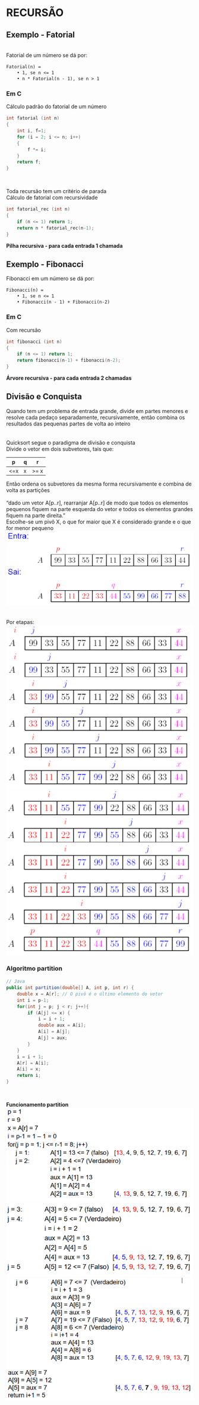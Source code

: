 # RECURSÃO

## Exemplo - Fatorial
<br/>
Fatorial de um número se dá por:

```
Fatorial(n) = 
    • 1, se n <= 1
    • n * Fatorial(n - 1), se n > 1
```

### Em C

Cálculo padrão do fatorial de um número
```c
int fatorial (int n)
{
    int i, f=1;
    for (i = 2; i <= n; i++)
    {
        f *= i;
    }
    return f;
}
```
<br/>

Toda recursão tem um critério de parada  
Cálculo de fatorial com recursividade

```c
int fatorial_rec (int n)
{
    if (n <= 1) return 1;
    return n * fatorial_rec(n-1);
}
```

<strong>Pilha recursiva - para cada entrada 1 chamada</strong>

## Exemplo - Fibonacci
Fibonacci em um número se dá por:
```
Fibonacci(n) = 
    • 1, se n <= 1
    • Fibonacci(n - 1) + Fibonacci(n-2)
```

### Em C
Com recursão
```c
int fibonacci (int n)
{
    if (n <= 1) return 1;
    return fibonacci(n-1) + fibonacci(n-2);
}
```

<strong>Árvore recursiva - para cada entrada 2 chamadas</strong>

## Divisão e Conquista
Quando tem um problema de entrada grande, divide em partes menores e resolve cada pedaço separadamente, recursivamente, então combina os resultados das pequenas partes de volta ao inteiro  
<br>  
Quicksort segue o paradigma de divisão e conquista  
Divide o vetor em dois subvetores, tais que:  

| p | q | r |   
| --- | --- | --- |
| <=x | x | >= x|  

Então ordena os subvetores da mesma forma recursivamente e combina de volta as partições
<br>  
“dado um vetor A[p..r], rearranjar A[p..r]
de modo que todos os elementos pequenos fiquem
na parte esquerda do vetor e todos os elementos
grandes fiquem na parte direita.”  
Escolhe-se um pivô X, o que for maior que X é considerado grande e o que for menor pequeno
<br>
<img title="title" alt="demonstração partition" src="images\partition.png">
<br>
<br>
<br>
Por etapas:
<br>
![partition 1](images/image2.png)
<br>
![partition 2](images/image3.png)

### Algoritmo partition
```java
// Java
public int partition(double[] A, int p, int r) {
    double x = A[r]; // O pivô é o último elemento do vetor 
    int i = p-1;
    for(int j = p; j < r; j++){
        if (A[j] <= x) {
            i = i + 1;
            double aux = A[i];
            A[i] = A[j];
            A[j] = aux;
        }
    }
    i = i + 1;
    A[r] = A[i];
    A[i] = x;
    return i;
}
```
<br>

<strong>Funcionamento partition </strong>
<br>
![alt text](images/image4.png)
<br>
![alt text](images/image5.png)
<br>
![alt text](images/image6.png)